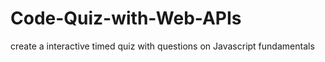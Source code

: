 # Code-Quiz-with-Web-APIs
create a interactive timed quiz with questions on Javascript fundamentals
